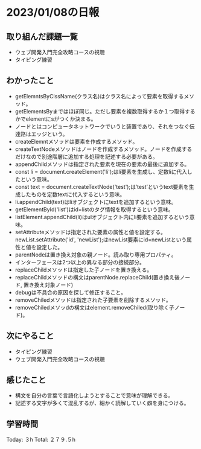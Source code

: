 # 2023/01/08の日報
## 取り組んだ課題一覧
* ウェブ開発入門完全攻略コースの視聴
* タイピング練習
## わかったこと
* getElemntsByClssName(クラス名)はクラス名によって要素を取得するメソッド。
* getElementsByまではほぼ同じ。ただし要素を複数取得するか１つ取得するかでelementにsがつくか決まる。
* ノードとはコンピュータネットワークでいうと装置であり、それをつなぐ伝達路はエッジという。
* createElemntメソッドは要素を作成するメソッド。
* createTextNodeメソッドはノードを作成するメソッド。ノードを作成するだけなので別途階層に追加する処理を記述する必要がある。
* appendChildメソッドは指定された要素を現在の要素の最後に追加する。
* const li = document.createElement('li');はli要素を生成し、定数liに代入したという意味。
* const text = document.createTextNode('test');は’test’というtext要素を生成したものを定数textに代入するという意味。
* li.appendChild(text)はliオブジェクトにtextを追加するという意味。
* getElementById('list')はid=listのタグ情報を取得するという意味。
* listElement.appendChild(li)はulオブジェクト内にli要素を追加するという意味。
* setAttributeメソッドは指定された要素の属性と値を設定する。newList.setAttribute('id', 'newList');はnewList要素にid=newListという属性と値を設定した。
* parentNodeは置き換え対象の親ノード。読み取り専用プロパティ。
* インターフェースは2つ以上の異なる部分の接続部分。
* replaceChildメソッドは指定した子ノードを置き換える。
* replaceChildメソッドの構文はparentNode.replaceChild(置き換え後ノード, 置き換え対象ノード)
* debugは不具合の原因を探して修正すること。
* removeChiledメソッドは指定された子要素を削除するメソッド。
* removeChiledメソッdの構文はelement.removeChiled(取り除く子ノード)。
## 次にやること
* タイピング練習
* ウェブ開発入門完全攻略コースの視聴
## 感じたこと
* 構文を自分の言葉で言語化しようとすることで意味が理解できる。
* 記述する文字が多くて混乱するが、細かく読解していく癖を身につける。
## 学習時間
Today: ３h
Total: ２７９.５h
